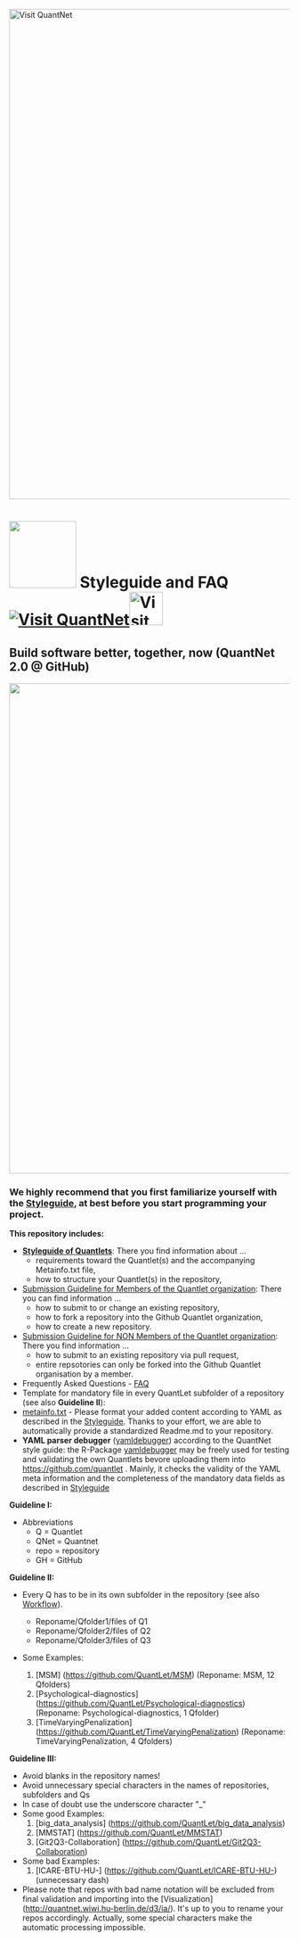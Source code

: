 
[<img src="https://github.com/QuantLet/Styleguide-and-FAQ/blob/master/pictures/banner.png" width="880" alt="Visit QuantNet">](http://quantlet.de/index.php?p=info)

# <img src="pictures/githublogo.png" width="120" /> **Styleguide and FAQ** [<img src="https://github.com/QuantLet/Styleguide-and-Validation-procedure/blob/master/pictures/qloqo.png" alt="Visit QuantNet">](http://quantlet.de/)[<img src="https://github.com/QuantLet/Styleguide-and-Validation-procedure/blob/master/pictures/QN2.png" width="60" alt="Visit QuantNet 2.0">](http://quantlet.de/d3/ia)


## Build software better, together, now (QuantNet 2.0 @ GitHub)
<img src="pictures/RapidPrototyping.png" width="880" />

### We highly recommend that you first familiarize yourself with the [Styleguide](guidelines/Styleguide_Guide_GitHub.pdf), at best before you start programming your project.

__This repository includes:__
- [__Styleguide of Quantlets__](guidelines/Styleguide_Guide_GitHub.pdf): There you find information about ...
	- requirements toward the Quantlet(s) and the accompanying Metainfo.txt file,
	- how to structure your Quantlet(s) in the repository,
- [Submission Guideline for Members of the Quantlet organization](guidelines/Submission_Guide_GitHub_Members.pdf): There you can find information ...
	- how to submit to or change an existing repository,
	- how to fork a repository into the Github Quantlet organization,
	- how to create a new repository.
- [Submission Guideline for NON Members of the Quantlet organization](guidelines/Submission_Guide_GitHub_Non_Members.pdf): There you find information ...
	- how to submit to an existing repository via pull request,
	- entire repsotories can only be forked into the Github Quantlet organisation by a member. 
- Frequently Asked Questions - [FAQ](https://github.com/QuantLet/Styleguide-and-Q-A/wiki)
- Template for mandatory file in every QuantLet subfolder of a repository (see also __Guideline II__):
 - [metainfo.txt](TEMPLATE_Metainfo.txt)
\- Please format your added content according to YAML as described in the [Styleguide](Styleguide.md). Thanks to your effort, we are able to automatically provide a standardized Readme.md to your repository.
- __YAML parser debugger__ ([yamldebugger](https://github.com/lborke/yamldebugger)) according to the QuantNet style guide:
	the R-Package [yamldebugger](https://github.com/lborke/yamldebugger) may be freely used for testing and validating the own Quantlets
	bevore uploading them into https://github.com/quantlet .
	Mainly, it checks the validity of the YAML meta information and the completeness of the mandatory data fields as described in [Styleguide](Styleguide.md)

	
__Guideline I:__
- Abbreviations
  - Q = Quantlet
  - QNet = Quantnet
  - repo = repository
  - GH = GitHub
  
__Guideline II:__
- Every Q has to be in its own subfolder in the repository (see also [Workflow](QuantNet2.pdf)). 
  - Reponame/Qfolder1/files of Q1
  - Reponame/Qfolder2/files of Q2
  - Reponame/Qfolder3/files of Q3
  
- Some Examples:

  1. [MSM] (https://github.com/QuantLet/MSM) (Reponame: MSM, 12 Qfolders)
  2. [Psychological-diagnostics] (https://github.com/QuantLet/Psychological-diagnostics) (Reponame: Psychological-diagnostics, 1 Qfolder)
  3. [TimeVaryingPenalization] (https://github.com/QuantLet/TimeVaryingPenalization) (Reponame: TimeVaryingPenalization, 4 Qfolders)

__Guideline III:__
- Avoid blanks in the repository names!
- Avoid unnecessary special characters in the names of repositories, subfolders and Qs
- In case of doubt use the underscore character "_"
- Some good Examples:
  1. [big_data_analysis] (https://github.com/QuantLet/big_data_analysis)
  2. [MMSTAT] (https://github.com/QuantLet/MMSTAT)
  3. [Git2Q3-Collaboration] (https://github.com/QuantLet/Git2Q3-Collaboration)
- Some bad Examples:
  1. [lCARE-BTU-HU-] (https://github.com/QuantLet/lCARE-BTU-HU-) (unnecessary dash)
- Please note that repos with bad name notation will be excluded from final validation and importing into the [Visualization] (http://quantnet.wiwi.hu-berlin.de/d3/ia/). It's up to you to rename your repos accordingly. Actually, some special characters make the automatic processing impossible.
